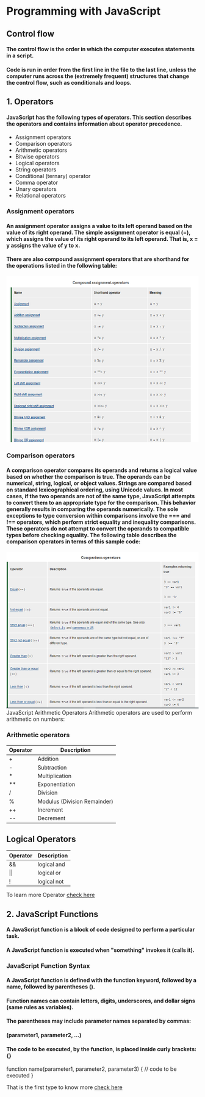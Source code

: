 # Programming with JavaScript 
## Control flow
#### The control flow is the order in which the computer executes statements in a script.

#### Code is run in order from the first line in the file to the last line, unless the computer runs across the (extremely frequent) structures that change the control flow, such as conditionals and loops. 
## 1. Operators
#### JavaScript has the following types of operators. This section describes the operators and contains information about operator precedence.

* Assignment operators
* Comparison operators
* Arithmetic operators
* Bitwise operators
* Logical operators
* String operators
* Conditional (ternary) operator
* Comma operator
* Unary operators
* Relational operators

### Assignment operators
#### An assignment operator assigns a value to its left operand based on the value of its right operand. The simple assignment operator is equal (=), which assigns the value of its right operand to its left operand. That is, x = y assigns the value of y to x.

#### There are also compound assignment operators that are shorthand for the operations listed in the following table:
![](ASSIGNMENT.png)

### Comparison operators
#### A comparison operator compares its operands and returns a logical value based on whether the comparison is true. The operands can be numerical, string, logical, or object values. Strings are compared based on standard lexicographical ordering, using Unicode values. In most cases, if the two operands are not of the same type, JavaScript attempts to convert them to an appropriate type for the comparison. This behavior generally results in comparing the operands numerically. The sole exceptions to type conversion within comparisons involve the === and !== operators, which perform strict equality and inequality comparisons. These operators do not attempt to convert the operands to compatible types before checking equality. The following table describes the comparison operators in terms of this sample code:

![COMPARISON](COMPARISON.png)
JavaScript Arithmetic Operators
Arithmetic operators are used to perform arithmetic on numbers:
### Arithmetic operators
|Operator|	Description|
|--------|-------------|
|+	|Addition|
|-	|Subtraction|
|*	|Multiplication|
|**	|Exponentiation |
|/	|Division|
|%	|Modulus (Division Remainder)|
|++	|Increment|
|--	|Decrement|
## Logical Operators
|Operator|	Description|
|--------|-------------|
|&&	|logical and|
| \|\|	| logical or|
|!|	logical not|

To learn more Operator [check here](https://developer.mozilla.org/en-US/docs/Web/JavaScript/Guide/Expressions_and_Operators#unary_operators)
## 2. JavaScript Functions
####  A JavaScript function is a block of code designed to perform a particular task.

#### A JavaScript function is executed when "something" invokes it (calls it).
### JavaScript Function Syntax

#### A JavaScript function is defined with the function keyword, followed by a name, followed by parentheses ().

#### Function names can contain letters, digits, underscores, and dollar signs (same rules as variables).

#### The parentheses may include parameter names separated by commas:
#### (parameter1, parameter2, ...)

#### The code to be executed, by the function, is placed inside curly brackets: {}

function name(parameter1, parameter2, parameter3) {
  // code to be executed
}

That is the first type to know more [check here](https://developer.mozilla.org/en-US/docs/Web/JavaScript/Guide/Functions)

